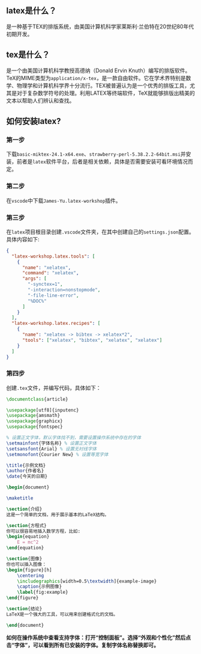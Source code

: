 ## latex是什么？

是一种基于TEX的排版系统，由美国计算机科学家莱斯利·兰伯特在20世纪80年代初期开发。

## tex是什么？

是一个由美国计算机科学教授高德纳（Donald Ervin Knuth）编写的排版软件。TeX的MIME类型为`application/x-tex`，是一款自由软件。它在学术界特别是数学、物理学和计算机科学界十分流行。TEX被普遍认为是一个优秀的排版工具，尤其是对于复杂数学符号的处理。利用LATEX等终端软件，TeX就能够排版出精美的文本以帮助人们辨认和查找。

## 如何安装latex?

### 第一步

下载`basic-miktex-24.1-x64.exe`、`strawberry-perl-5.38.2.2-64bit.msi`并安装，前者是`latex`软件平台，后者是相关依赖，具体是否需要安装可看环境情况而定。

### 第二步

在`vscode`中下载`James-Yu.latex-workshop`插件。

### 第三步

在`latex`项目根目录创建`.vscode`文件夹，在其中创建自己的`settings.json`配置。具体内容如下:

```json
{
  "latex-workshop.latex.tools": [
    {
      "name": "xelatex",
      "command": "xelatex",
      "args": [
        "-synctex=1",
        "-interaction=nonstopmode",
        "-file-line-error",
        "%DOC%"
      ]
    }
  ],
  "latex-workshop.latex.recipes": [
    {
      "name": "xelatex -> bibtex -> xelatex*2",
      "tools": ["xelatex", "bibtex", "xelatex", "xelatex"]
    }
  ]
}
```

### 第四步

创建`.tex`文件，并编写代码，具体如下：

```tex
\documentclass{article}

\usepackage[utf8]{inputenc}
\usepackage{amsmath}
\usepackage{graphicx}
\usepackage{fontspec}

% 设置正文字体，默认字体找不到，需要设置操作系统中存在的字体
\setmainfont{字体名称} % 设置正文字体
\setsansfont{Arial} % 设置无衬线字体
\setmonofont{Courier New} % 设置等宽字体

\title{示例文档}
\author{作者名}
\date{今天的日期}

\begin{document}

\maketitle

\section{介绍}
这是一个简单的文档，用于展示基本的LaTeX结构。

\section{方程式}
你可以很容易地插入数学方程，比如:
\begin{equation}
    E = mc^2
\end{equation}

\section{图像}
你也可以插入图像：
\begin{figure}[h]
    \centering
    \includegraphics[width=0.5\textwidth]{example-image}
    \caption{示例图像}
    \label{fig:example}
\end{figure}

\section{结论}
LaTeX是一个强大的工具，可以用来创建格式化的文档。

\end{document}
```

**如何在操作系统中查看支持字体：打开“控制面板”。选择“外观和个性化”然后点击“字体”，可以看到所有已安装的字体。复制字体名称替换即可。**
